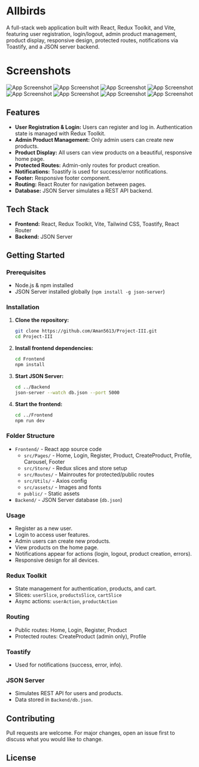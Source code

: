 # Allbirds

A full-stack web application built with React, Redux Toolkit, and Vite, featuring user registration, login/logout, admin product management, product display, responsive design, protected routes, notifications via Toastify, and a JSON server backend.

# Screenshots

![App Screenshot](https://ik.imagekit.io/6i2qiqf2n/allbirds/Screenshot%20(18).png?updatedAt=1757145849897)
![App Screenshot](https://ik.imagekit.io/6i2qiqf2n/allbirds/Screenshot%20(19).png?updatedAt=1757145849762)
![App Screenshot](https://ik.imagekit.io/6i2qiqf2n/allbirds/Screenshot%20(20).png?updatedAt=1757145849660)
![App Screenshot](https://ik.imagekit.io/6i2qiqf2n/allbirds/Screenshot%20(21).png?updatedAt=1757145849745)
![App Screenshot](https://ik.imagekit.io/6i2qiqf2n/allbirds/Screenshot%20(22).png?updatedAt=1757145849780)
![App Screenshot](https://ik.imagekit.io/6i2qiqf2n/allbirds/Screenshot%20(23).png?updatedAt=1757145849802)
![App Screenshot](https://ik.imagekit.io/6i2qiqf2n/allbirds/Screenshot%20(24).png?updatedAt=1757145849730)
![App Screenshot](https://ik.imagekit.io/6i2qiqf2n/allbirds/Screenshot%20(25).png?updatedAt=1757145849777)

## Features

- **User Registration & Login:** Users can register and log in. Authentication state is managed with Redux Toolkit.
- **Admin Product Management:** Only admin users can create new products.
- **Product Display:** All users can view products on a beautiful, responsive home page.
- **Protected Routes:** Admin-only routes for product creation.
- **Notifications:** Toastify is used for success/error notifications.
- **Footer:** Responsive footer component.
- **Routing:** React Router for navigation between pages.
- **Database:** JSON Server simulates a REST API backend.

## Tech Stack

- **Frontend:** React, Redux Toolkit, Vite, Tailwind CSS, Toastify, React Router
- **Backend:** JSON Server

## Getting Started

### Prerequisites

- Node.js & npm installed
- JSON Server installed globally (`npm install -g json-server`)

### Installation

1. **Clone the repository:**
	```bash
	git clone https://github.com/Aman5613/Project-III.git
	cd Project-III
	```

2. **Install frontend dependencies:**
	```bash
	cd Frontend
	npm install
	```

3. **Start JSON Server:**
	```bash
	cd ../Backend
	json-server --watch db.json --port 5000
	```

4. **Start the frontend:**
	```bash
	cd ../Frontend
	npm run dev
	```

### Folder Structure

- `Frontend/` - React app source code
  - `src/Pages/` - Home, Login, Register, Product, CreateProduct, Profile, Carousel, Footer
  - `src/Store/` - Redux slices and store setup
  - `src/Routes/` - Mainroutes for protected/public routes
  - `src/Utils/` - Axios config
  - `src/assets/` - Images and fonts
  - `public/` - Static assets
- `Backend/` - JSON Server database (`db.json`)

### Usage

- Register as a new user.
- Login to access user features.
- Admin users can create new products.
- View products on the home page.
- Notifications appear for actions (login, logout, product creation, errors).
- Responsive design for all devices.

### Redux Toolkit

- State management for authentication, products, and cart.
- Slices: `userSlice`, `productsSlice`, `cartSlice`
- Async actions: `userAction`, `productAction`

### Routing

- Public routes: Home, Login, Register, Product
- Protected routes: CreateProduct (admin only), Profile

### Toastify

- Used for notifications (success, error, info).

### JSON Server

- Simulates REST API for users and products.
- Data stored in `Backend/db.json`.

## Contributing

Pull requests are welcome. For major changes, open an issue first to discuss what you would like to change.

## License

